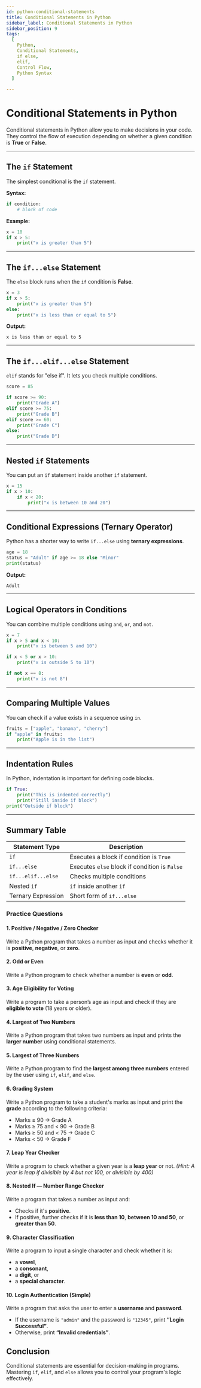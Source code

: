 ```yaml
---
id: python-conditional-statements
title: Conditional Statements in Python
sidebar_label: Conditional Statements in Python
sidebar_position: 9
tags:
  [
    Python,
    Conditional Statements,
    if else,
    elif,
    Control Flow,
    Python Syntax
  ]

---
```


# Conditional Statements in Python

Conditional statements in Python allow you to make decisions in your code. They control the flow of execution depending on whether a given condition is **True** or **False**.

---

## The `if` Statement

The simplest conditional is the `if` statement.

**Syntax:**

```python
if condition:
    # block of code
```

**Example:**

```python
x = 10
if x > 5:
    print("x is greater than 5")
```

---

## The `if...else` Statement

The `else` block runs when the `if` condition is **False**.

```python
x = 3
if x > 5:
    print("x is greater than 5")
else:
    print("x is less than or equal to 5")
```

**Output:**
```
x is less than or equal to 5
```

---

## The `if...elif...else` Statement

`elif` stands for "else if". It lets you check multiple conditions.

```python
score = 85

if score >= 90:
    print("Grade A")
elif score >= 75:
    print("Grade B")
elif score >= 60:
    print("Grade C")
else:
    print("Grade D")
```

---

## Nested `if` Statements

You can put an `if` statement inside another `if` statement.

```python
x = 15
if x > 10:
    if x < 20:
        print("x is between 10 and 20")
```

---

## Conditional Expressions (Ternary Operator)

Python has a shorter way to write `if...else` using **ternary expressions**.

```python
age = 18
status = "Adult" if age >= 18 else "Minor"
print(status)
```

**Output:**
```
Adult
```

---

## Logical Operators in Conditions

You can combine multiple conditions using `and`, `or`, and `not`.

```python
x = 7
if x > 5 and x < 10:
    print("x is between 5 and 10")

if x < 5 or x > 10:
    print("x is outside 5 to 10")

if not x == 8:
    print("x is not 8")
```

---

## Comparing Multiple Values

You can check if a value exists in a sequence using `in`.

```python
fruits = ["apple", "banana", "cherry"]
if "apple" in fruits:
    print("Apple is in the list")
```

---

## Indentation Rules

In Python, indentation is important for defining code blocks.

```python
if True:
    print("This is indented correctly")
    print("Still inside if block")
print("Outside if block")
```

---

## Summary Table

| Statement Type          | Description                              |
|------------------------|------------------------------------------|
| `if`                   | Executes a block if condition is `True` |
| `if...else`            | Executes `else` block if condition is `False` |
| `if...elif...else`     | Checks multiple conditions               |
| Nested `if`            | `if` inside another `if`                 |
| Ternary Expression     | Short form of `if...else`                 |


###  **Practice Questions**

#### 1. **Positive / Negative / Zero Checker**

Write a Python program that takes a number as input and checks whether it is **positive**, **negative**, or **zero**.


#### 2. **Odd or Even**

Write a Python program to check whether a number is **even** or **odd**.


#### 3. **Age Eligibility for Voting**

Write a program to take a person’s age as input and check if they are **eligible to vote** (18 years or older).


#### 4. **Largest of Two Numbers**

Write a Python program that takes two numbers as input and prints the **larger number** using conditional statements.


#### 5. **Largest of Three Numbers**

Write a Python program to find the **largest among three numbers** entered by the user using `if`, `elif`, and `else`.


#### 6. **Grading System**

Write a Python program to take a student's marks as input and print the **grade** according to the following criteria:

* Marks ≥ 90 → Grade A
* Marks ≥ 75 and < 90 → Grade B
* Marks ≥ 50 and < 75 → Grade C
* Marks < 50 → Grade F


#### 7. **Leap Year Checker**

Write a program to check whether a given year is a **leap year** or not.
*(Hint: A year is leap if divisible by 4 but not 100, or divisible by 400)*


#### 8. **Nested If — Number Range Checker**

Write a program that takes a number as input and:

* Checks if it's **positive**.
* If positive, further checks if it is **less than 10**, **between 10 and 50**, or **greater than 50**.


#### 9. **Character Classification**

Write a program to input a single character and check whether it is:

* a **vowel**,
* a **consonant**,
* a **digit**, or
* a **special character**.


#### 10. **Login Authentication (Simple)**

Write a program that asks the user to enter a **username** and **password**.

* If the username is `"admin"` and the password is `"12345"`, print **“Login Successful”**.
* Otherwise, print **“Invalid credentials”**.


## Conclusion

Conditional statements are essential for decision-making in programs. Mastering `if`, `elif`, and `else` allows you to control your program's logic effectively.
